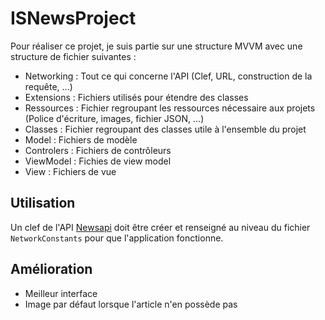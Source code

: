 # ISNewsProject
Pour réaliser ce projet, je suis partie sur une structure MVVM avec une structure de fichier suivantes :
- Networking : Tout ce qui concerne l'API (Clef, URL, construction de la requête, ...)
- Extensions : Fichiers utilisés pour étendre des classes 
- Ressources : Fichier regroupant les ressources nécessaire aux projets (Police d'écriture, images, fichier JSON, ...)
- Classes : Fichier regroupant des classes utile à l'ensemble du projet
- Model : Fichiers de modèle
- Controlers : Fichiers de contrôleurs
- ViewModel : Fichies de view model
- View : Fichiers de vue


## Utilisation

Un clef de l'API [Newsapi](https://newsapi.org/) doit être créer et renseigné au niveau du fichier `NetworkConstants` pour que l'application fonctionne.

## Amélioration
- Meilleur interface
- Image par défaut lorsque l'article n'en possède pas
